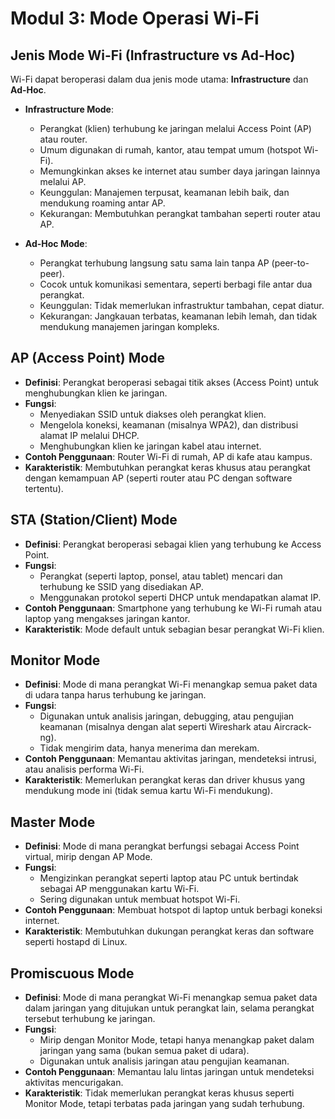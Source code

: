 # Modul 3: Mode Operasi Wi-Fi

## Jenis Mode Wi-Fi (Infrastructure vs Ad-Hoc)

Wi-Fi dapat beroperasi dalam dua jenis mode utama: **Infrastructure** dan **Ad-Hoc**.

- **Infrastructure Mode**:
  - Perangkat (klien) terhubung ke jaringan melalui Access Point (AP) atau router.
  - Umum digunakan di rumah, kantor, atau tempat umum (hotspot Wi-Fi).
  - Memungkinkan akses ke internet atau sumber daya jaringan lainnya melalui AP.
  - Keunggulan: Manajemen terpusat, keamanan lebih baik, dan mendukung roaming antar AP.
  - Kekurangan: Membutuhkan perangkat tambahan seperti router atau AP.

- **Ad-Hoc Mode**:
  - Perangkat terhubung langsung satu sama lain tanpa AP (peer-to-peer).
  - Cocok untuk komunikasi sementara, seperti berbagi file antar dua perangkat.
  - Keunggulan: Tidak memerlukan infrastruktur tambahan, cepat diatur.
  - Kekurangan: Jangkauan terbatas, keamanan lebih lemah, dan tidak mendukung manajemen jaringan kompleks.

## AP (Access Point) Mode

- **Definisi**: Perangkat beroperasi sebagai titik akses (Access Point) untuk menghubungkan klien ke jaringan.
- **Fungsi**:
  - Menyediakan SSID untuk diakses oleh perangkat klien.
  - Mengelola koneksi, keamanan (misalnya WPA2), dan distribusi alamat IP melalui DHCP.
  - Menghubungkan klien ke jaringan kabel atau internet.
- **Contoh Penggunaan**: Router Wi-Fi di rumah, AP di kafe atau kampus.
- **Karakteristik**: Membutuhkan perangkat keras khusus atau perangkat dengan kemampuan AP (seperti router atau PC dengan software tertentu).

## STA (Station/Client) Mode

- **Definisi**: Perangkat beroperasi sebagai klien yang terhubung ke Access Point.
- **Fungsi**:
  - Perangkat (seperti laptop, ponsel, atau tablet) mencari dan terhubung ke SSID yang disediakan AP.
  - Menggunakan protokol seperti DHCP untuk mendapatkan alamat IP.
- **Contoh Penggunaan**: Smartphone yang terhubung ke Wi-Fi rumah atau laptop yang mengakses jaringan kantor.
- **Karakteristik**: Mode default untuk sebagian besar perangkat Wi-Fi klien.

## Monitor Mode

- **Definisi**: Mode di mana perangkat Wi-Fi menangkap semua paket data di udara tanpa harus terhubung ke jaringan.
- **Fungsi**:
  - Digunakan untuk analisis jaringan, debugging, atau pengujian keamanan (misalnya dengan alat seperti Wireshark atau Aircrack-ng).
  - Tidak mengirim data, hanya menerima dan merekam.
- **Contoh Penggunaan**: Memantau aktivitas jaringan, mendeteksi intrusi, atau analisis performa Wi-Fi.
- **Karakteristik**: Memerlukan perangkat keras dan driver khusus yang mendukung mode ini (tidak semua kartu Wi-Fi mendukung).

## Master Mode

- **Definisi**: Mode di mana perangkat berfungsi sebagai Access Point virtual, mirip dengan AP Mode.
- **Fungsi**:
  - Mengizinkan perangkat seperti laptop atau PC untuk bertindak sebagai AP menggunakan kartu Wi-Fi.
  - Sering digunakan untuk membuat hotspot Wi-Fi.
- **Contoh Penggunaan**: Membuat hotspot di laptop untuk berbagi koneksi internet.
- **Karakteristik**: Membutuhkan dukungan perangkat keras dan software seperti hostapd di Linux.

## Promiscuous Mode

- **Definisi**: Mode di mana perangkat Wi-Fi menangkap semua paket data dalam jaringan yang ditujukan untuk perangkat lain, selama perangkat tersebut terhubung ke jaringan.
- **Fungsi**:
  - Mirip dengan Monitor Mode, tetapi hanya menangkap paket dalam jaringan yang sama (bukan semua paket di udara).
  - Digunakan untuk analisis jaringan atau pengujian keamanan.
- **Contoh Penggunaan**: Memantau lalu lintas jaringan untuk mendeteksi aktivitas mencurigakan.
- **Karakteristik**: Tidak memerlukan perangkat keras khusus seperti Monitor Mode, tetapi terbatas pada jaringan yang sudah terhubung.
